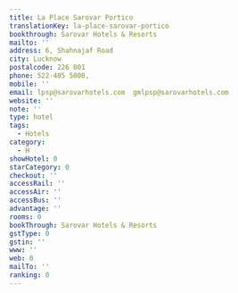 ```yaml
---
title: La Place Sarovar Portico
translationKey: la-place-sarovar-portico
bookthrough: Sarovar Hotels & Resorts
mailto: ''
address: 6, Shahnajaf Road
city: Lucknow
postalcode: 226 001
phone: 522-405 5000,
mobile: ''
email: lpsp@sarovarhotels.com  gmlpsp@sarovarhotels.com
website: ''
note: ''
type: hotel
tags:
  - Hotels
category:
  - H
showHotel: 0
starCategory: 0
checkout: ''
accessRail: ''
accessAir: ''
accessBus: ''
advantage: ''
rooms: 0
bookThrough: Sarovar Hotels & Resorts
gstType: 0
gstin: ''
www: ''
web: 0
mailTo: ''
ranking: 0
---
```







